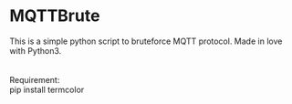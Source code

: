 # MQTTBrute
This is a simple python script to bruteforce MQTT protocol.
Made in love with Python3.<br><br><br>
Requirement:<br>
pip install termcolor
